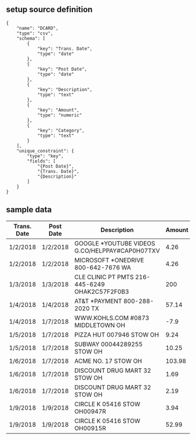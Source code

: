 setup source definition
--------------------------------------

    {
        "name": "DCARD",
        "type": "csv",
        "schema": [
            {
                "key": "Trans. Date",
                "type": "date"
            },
            {
                "key": "Post Date",
                "type": "date"
            },
            {
                "key": "Description",
                "type": "text"
            },
            {
                "key": "Amount",
                "type": "numeric"
            },
            {
                "key": "Category",
                "type": "text"
            }
        ],
        "unique_constraint": {
            "type": "key",
            "fields": [
                "{Post Date}",
                "{Trans. Date}",
                "{Description}"
            ]
        }
    }

sample data
------------------------------------


| Trans. Date | Post Date | Description                                    | Amount | Category             |
| ----------- | --------- | ---------------------------------------------- | ------ | -------------------- |
| 1/2/2018    | 1/2/2018  | GOOGLE *YOUTUBE VIDEOS G.CO/HELPPAY#CAP0H07TXV | 4.26   | Services             |
| 1/2/2018    | 1/2/2018  | MICROSOFT *ONEDRIVE 800-642-7676 WA            | 4.26   | Services             |
| 1/3/2018    | 1/3/2018  | CLE CLINIC PT PMTS 216-445-6249 OHAK2C57F2F0B3 | 200    | Medical Services     |
| 1/4/2018    | 1/4/2018  | AT&T *PAYMENT 800-288-2020 TX                  | 57.14  | Services             |
| 1/4/2018    | 1/7/2018  | WWW.KOHLS.COM #0873 MIDDLETOWN OH              | -7.9   | Payments and Credits |
| 1/5/2018    | 1/7/2018  | PIZZA HUT 007946 STOW OH                       | 9.24   | Restaurants          |
| 1/5/2018    | 1/7/2018  | SUBWAY 00044289255 STOW OH                     | 10.25  | Restaurants          |
| 1/6/2018    | 1/7/2018  | ACME NO. 17 STOW OH                            | 103.98 | Supermarkets         |
| 1/6/2018    | 1/7/2018  | DISCOUNT DRUG MART 32 STOW OH                  | 1.69   | Merchandise          |
| 1/6/2018    | 1/7/2018  | DISCOUNT DRUG MART 32 STOW OH                  | 2.19   | Merchandise          |
| 1/9/2018    | 1/9/2018  | CIRCLE K 05416 STOW OH00947R                   | 3.94   | Gasoline             |
| 1/9/2018    | 1/9/2018  | CIRCLE K 05416 STOW OH00915R                   | 52.99  | Gasoline             |
